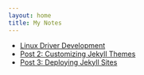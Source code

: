 ```yaml
---
layout: home
title: My Notes
---
```


- [Linux Driver Development](/_pages/internal-links.md)
- [Post 2: Customizing Jekyll Themes](/_data/linux_driver.md)
- [Post 3: Deploying Jekyll Sites](/_data/cod.md)

